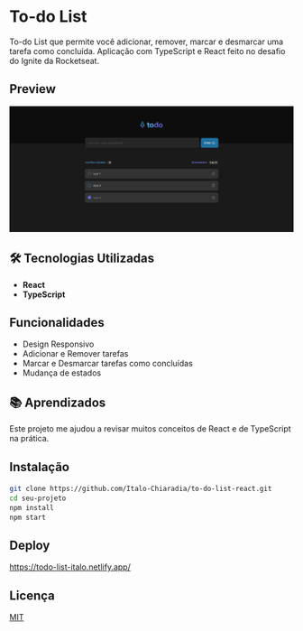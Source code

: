 
# To-do List

To-do List que permite você adicionar, remover, marcar e desmarcar uma tarefa como concluída. Aplicação com TypeScript e React feito no desafio do Ignite da Rocketseat.

## Preview

![App Screenshot](./src/assets/screenshot.png)

## 🛠️  Tecnologias Utilizadas

- **React**
- **TypeScript**

## Funcionalidades

- Design Responsivo
- Adicionar e Remover tarefas
- Marcar e Desmarcar tarefas como concluídas
- Mudança de estados 

## 📚 Aprendizados

Este projeto me ajudou a revisar muitos conceitos de React e de TypeScript na prática. 

## Instalação
  ```bash
  git clone https://github.com/Italo-Chiaradia/to-do-list-react.git
  cd seu-projeto
  npm install
  npm start
  ```
## Deploy

https://todo-list-italo.netlify.app/

## Licença

[MIT](https://choosealicense.com/licenses/mit/)